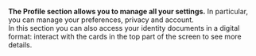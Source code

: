**The Profile section allows you to manage all your settings.** In particular, you can manage your preferences, privacy and account.  
In this section you can also access your identity documents in a digital format: interact with the cards in the top part of the screen to see more details.